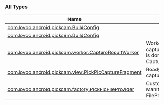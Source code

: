 

### All Types

| Name | Summary |
|---|---|
| [com.lovoo.android.pickcam.BuildConfig](../com.lovoo.android.pickcam/-build-config/index.md) |  |
| [com.lovoo.android.pickcam.BuildConfig](../com.lovoo.android.pickcam/-build-config/index.md) |  |
| [com.lovoo.android.pickcam.worker.CaptureResultWorker](../com.lovoo.android.pickcam.worker/-capture-result-worker/index.md) | Worker that handles all the tasks to finalize the captured image from the camera. When this worker is done it fires a BroadcastIntent with action CaptureResultWorker.INTENT_ACTION_ON_RESULT. |
| [com.lovoo.android.pickcam.view.PickPicCaptureFragment](../com.lovoo.android.pickcam.view/-pick-pic-capture-fragment/index.md) | Ready to use solution to handle Android Camera capture. |
| [com.lovoo.android.pickcam.factory.PickPicFileProvider](../com.lovoo.android.pickcam.factory/-pick-pic-file-provider/index.md) | Custom class to avoid double registration from Manifest merge. When client app also register a FileProvider. |
